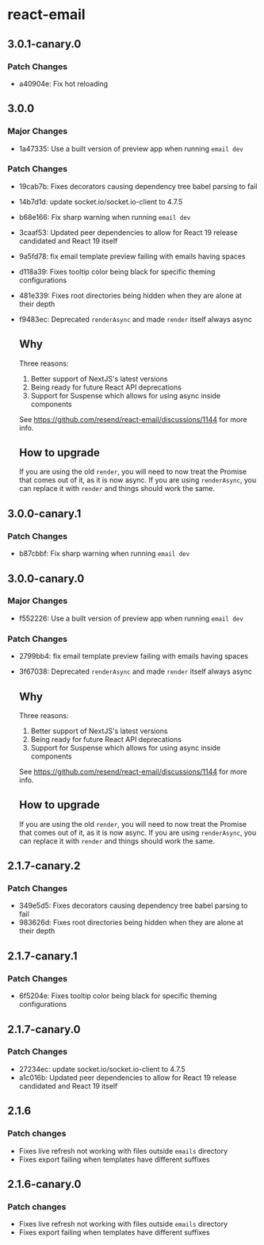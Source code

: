 # react-email

## 3.0.1-canary.0

### Patch Changes

- a40904e: Fix hot reloading

## 3.0.0

### Major Changes

- 1a47335: Use a built version of preview app when running `email dev`

### Patch Changes

- 19cab7b: Fixes decorators causing dependency tree babel parsing to fail
- 14b7d1d: update socket.io/socket.io-client to 4.7.5
- b68e166: Fix sharp warning when running `email dev`
- 3caaf53: Updated peer dependencies to allow for React 19 release candidated and React 19 itself
- 9a5fd78: fix email template preview failing with emails having spaces
- d118a39: Fixes tooltip color being black for specific theming configurations
- 481e339: Fixes root directories being hidden when they are alone at their depth
- f9483ec: Deprecated `renderAsync` and made `render` itself always async

  ## Why

  Three reasons:

  1. Better support of NextJS's latest versions
  2. Being ready for future React API deprecations
  3. Support for Suspense which allows for using async inside components

  See https://github.com/resend/react-email/discussions/1144 for more info.

  ## How to upgrade

  If you are using the old `render`, you will need to now treat the Promise
  that comes out of it, as it is now async. If you are using `renderAsync`,
  you can replace it with `render` and things should work the same.

## 3.0.0-canary.1

### Patch Changes

- b87cbbf: Fix sharp warning when running `email dev`

## 3.0.0-canary.0

### Major Changes

- f552226: Use a built version of preview app when running `email dev`

### Patch Changes

- 2799bb4: fix email template preview failing with emails having spaces
- 3f67038: Deprecated `renderAsync` and made `render` itself always async

  ## Why

  Three reasons:

  1. Better support of NextJS's latest versions
  2. Being ready for future React API deprecations
  3. Support for Suspense which allows for using async inside components

  See https://github.com/resend/react-email/discussions/1144 for more info.

  ## How to upgrade

  If you are using the old `render`, you will need to now treat the Promise
  that comes out of it, as it is now async. If you are using `renderAsync`,
  you can replace it with `render` and things should work the same.

## 2.1.7-canary.2

### Patch Changes

- 349e5d5: Fixes decorators causing dependency tree babel parsing to fail
- 983626d: Fixes root directories being hidden when they are alone at their depth

## 2.1.7-canary.1

### Patch Changes

- 6f5204e: Fixes tooltip color being black for specific theming configurations

## 2.1.7-canary.0

### Patch Changes

- 27234ec: update socket.io/socket.io-client to 4.7.5
- a1c016b: Updated peer dependencies to allow for React 19 release candidated and React 19 itself

## 2.1.6

### Patch changes

- Fixes live refresh not working with files outside `emails` directory
- Fixes export failing when templates have different suffixes

## 2.1.6-canary.0

### Patch changes

- Fixes live refresh not working with files outside `emails` directory
- Fixes export failing when templates have different suffixes
